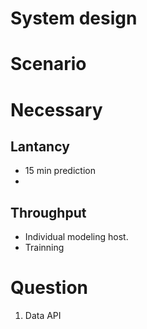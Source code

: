 # System design 
# Scenario


# Necessary
## Lantancy
- 15 min prediction
- 
## Throughput
- Individual modeling host. 
- Trainning 
# Question
1. Data API
<!--stackedit_data:
eyJoaXN0b3J5IjpbMTUyNjU2NjgyOCwtMTU5Mjc0MDI2Miw2ND
kwOTcwMTNdfQ==
-->